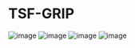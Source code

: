 # TSF-GRIP
![image](https://user-images.githubusercontent.com/75429660/155516559-b8121f64-8c46-42c4-b54d-c5dbd784dda4.png)
![image](https://user-images.githubusercontent.com/75429660/155516667-1fb0ce5e-2031-4d23-89ec-b49f267fc95c.png)
![image](https://user-images.githubusercontent.com/75429660/155516621-e15b6629-4b0a-4039-8481-83ded1cf9e14.png)
![image](https://user-images.githubusercontent.com/75429660/155516860-b9a2d328-83d0-4bf2-93e5-b8e84d856f97.png)
